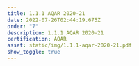 ```yaml
---
title: 1.1.1 AQAR 2020-21
date: 2022-07-26T02:44:19.675Z
order: "7"
description: 1.1.1 AQAR 2020-21
certification: AQAR
asset: static/img/1.1.1-aqar-2020-21.pdf
show_toggle: true
---
```

